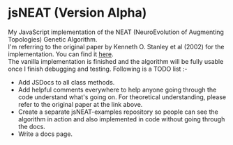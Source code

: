 # jsNEAT (Version Alpha)
My JavaScript implementation of the NEAT (NeuroEvolution of Augmenting Topologies) Genetic Algorithm.  
I'm referring to the original paper by Kenneth O. Stanley et al (2002) for the implementation. You can find it [here](http://nn.cs.utexas.edu/downloads/papers/stanley.ec02.pdf).  
The vanilla implementation is finished and the algorithm will be fully usable once I finish debugging and testing. Following is a TODO list :-  
- Add JSDocs to all class methods.  
- Add helpful comments everywhere to help anyone going through the code understand what's going on. For theoretical understanding, please refer to the original paper at the link above.  
- Create a separate jsNEAT-examples repository so people can see the algorithm in action and also implemented in code without going through the docs.  
- Write a docs page.